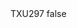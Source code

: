 <?xml version="1.0" encoding="UTF-8"?>
<CustomMetadata xmlns="http://soap.sforce.com/2006/04/metadata">
    <label>TXU297</label>
    <protected>false</protected>
</CustomMetadata>
